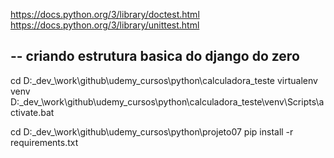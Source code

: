 https://docs.python.org/3/library/doctest.html
https://docs.python.org/3/library/unittest.html


-- criando estrutura basica do django do zero
---
cd D:\_dev_\work\github\udemy_cursos\python\calculadora_teste
virtualenv venv
D:\_dev_\work\github\udemy_cursos\python\calculadora_teste\venv\Scripts\activate.bat


cd D:\_dev_\work\github\udemy_cursos\python\projeto07
pip install -r requirements.txt

